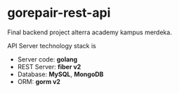 # gorepair-rest-api

Final backend project alterra academy kampus merdeka.

API Server technology stack is

- Server code: **golang**
- REST Server: **fiber v2**
- Database: **MySQL**, **MongoDB**
- ORM: **gorm v2**
